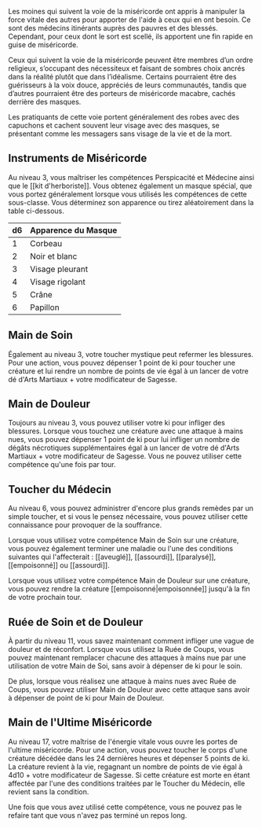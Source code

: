 Les moines qui suivent la voie de la miséricorde ont appris à manipuler la force vitale des autres pour apporter de l'aide à ceux qui en ont besoin. Ce sont des médecins itinérants auprès des pauvres et des blessés. Cependant, pour ceux dont le sort est scellé, ils apportent une fin rapide en guise de miséricorde.

Ceux qui suivent la voie de la miséricorde peuvent être membres d’un ordre religieux, s’occupant des nécessiteux et faisant de sombres choix ancrés dans la réalité plutôt que dans l’idéalisme. Certains pourraient être des guérisseurs à la voix douce, appréciés de leurs communautés, tandis que d’autres pourraient être des porteurs de miséricorde macabre, cachés derrière des masques.

Les pratiquants de cette voie portent généralement des robes avec des capuchons et cachent souvent leur visage avec des masques, se présentant comme les messagers sans visage de la vie et de la mort.

## Instruments de Miséricorde

Au niveau 3, vous maîtriser les compétences Perspicacité et Médecine ainsi que le [[kit d'herboriste]]. Vous obtenez également un masque spécial, que vous portez généralement lorsque vous utilisés les compétences de cette sous-classe. Vous déterminez son apparence ou tirez aléatoirement dans la table ci-dessous.

| d6  | Apparence du Masque |
| --- | ------------------- |
| 1   | Corbeau             |
| 2   | Noir et blanc       |
| 3   | Visage pleurant     |
| 4   | Visage rigolant     |
| 5   | Crâne               |
| 6   | Papillon            |

## Main de Soin

Également au niveau 3, votre toucher mystique peut refermer les blessures. Pour une action, vous pouvez dépenser 1 point de ki pour toucher une créature et lui rendre un nombre de points de vie égal à un lancer de votre dé d'Arts Martiaux + votre modificateur de Sagesse.

## Main de Douleur

Toujours au niveau 3, vous pouvez utiliser votre ki pour infliger des blessures. Lorsque vous touchez une créature avec une attaque à mains nues, vous pouvez dépenser 1 point de ki pour lui infliger un nombre de dégâts nécrotiques supplémentaires égal à un lancer de votre dé d'Arts Martiaux + votre modificateur de Sagesse. Vous ne pouvez utiliser cette compétence qu'une fois par tour.

## Toucher du Médecin

Au niveau 6, vous pouvez administrer d'encore plus grands remèdes par un simple toucher, et si vous le pensez nécessaire, vous pouvez utiliser cette connaissance pour provoquer de la souffrance.

Lorsque vous utilisez votre compétence Main de Soin sur une créature, vous pouvez également terminer une maladie ou l'une des conditions suivantes qui l'affecterait : [[aveuglé]], [[assourdi]], [[paralysé]], [[empoisonné]] ou [[assourdi]].

Lorsque vous utilisez votre compétence Main de Douleur sur une créature, vous pouvez rendre la créature [[empoisonné|empoisonnée]] jusqu'à la fin de votre prochain tour.

## Ruée de Soin et de Douleur

À partir du niveau 11, vous savez maintenant comment infliger une vague de douleur et de réconfort. Lorsque vous utilisez la Ruée de Coups, vous pouvez maintenant remplacer chacune des attaques à mains nue par une utilisation de votre Main de Soi, sans avoir à dépenser de ki pour le soin.

De plus, lorsque vous réalisez une attaque à mains nues avec Ruée de Coups, vous pouvez utiliser Main de Douleur avec cette attaque sans avoir à dépenser de point de ki pour Main de Douleur.

## Main de l'Ultime Miséricorde

Au niveau 17, votre maîtrise de l'énergie vitale vous ouvre les portes de l'ultime miséricorde. Pour une action, vous pouvez toucher le corps d'une créature décédée dans les 24 dernières heures et dépenser 5 points de ki. La créature revient à la vie, regagnant un nombre de points de vie égal à 4d10 + votre modificateur de Sagesse. Si cette créature est morte en étant affectée par l'une des conditions traitées par le Toucher du Médecin, elle revient sans la condition.

Une fois que vous avez utilisé cette compétence, vous ne pouvez pas le refaire tant que vous n'avez pas terminé un repos long.